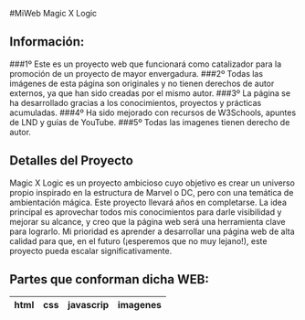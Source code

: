 #MiWeb
Magic X Logic

## Información:
###1º Este es un proyecto web que funcionará como catalizador para la promoción de un proyecto de mayor envergadura.
###2º Todas las imágenes de esta página son originales y no tienen derechos de autor externos, ya que han sido creadas por el mismo autor.
###3º La página se ha desarrollado gracias a los conocimientos, proyectos y prácticas acumuladas.
###4º Ha sido mejorado con recursos de W3Schools, apuntes de LND y guías de YouTube.
###5º Todas las imagenes tienen derecho de autor.


## Detalles del Proyecto

Magic X Logic es un proyecto ambicioso cuyo objetivo es crear un universo propio inspirado en la estructura de Marvel o DC, pero con una temática de ambientación mágica. Este proyecto llevará años en completarse. La idea principal es aprovechar todos mis conocimientos para darle visibilidad y mejorar su alcance, y creo que la página web será una herramienta clave para lograrlo. Mi prioridad es aprender a desarrollar una página web de alta calidad para que, en el futuro (¡esperemos que no muy lejano!), este proyecto pueda escalar significativamente.

## Partes que conforman dicha WEB:
| html | css | javascrip | imagenes |
|------|-----|-----------|----------|
